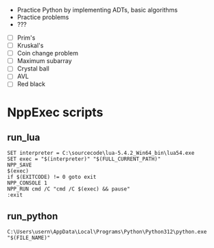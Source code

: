 - Practice Python by implementing ADTs, basic algorithms
- Practice problems
- ???

- [ ] Prim's
- [ ] Kruskal's
- [ ] Coin change problem
- [ ] Maximum subarray
- [ ] Crystal ball
- [ ] AVL
- [ ] Red black

# NppExec scripts
## run_lua
```
SET interpreter = C:\sourcecode\lua-5.4.2_Win64_bin\lua54.exe
SET exec = "$(interpreter)" "$(FULL_CURRENT_PATH)"
NPP_SAVE
$(exec)
if $(EXITCODE) != 0 goto exit
NPP_CONSOLE 1
NPP_RUN cmd /C "cmd /C $(exec) && pause"
:exit
```
## run_python
```
C:\Users\usern\AppData\Local\Programs\Python\Python312\python.exe "$(FILE_NAME)"
```
